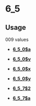 # 6\_5

## Usage

009 values

-   **[6\_5\_0$a](../../tags/6_5/6_5_0a-1.md)**  

-   **[6\_5\_0$v](../../tags/6_5/6_5_0v-2.md)**  

-   **[6\_5\_0$x](../../tags/6_5/6_5_0x-3.md)**  

-   **[6\_5\_0$y](../../tags/6_5/6_5_0y-4.md)**  

-   **[6\_5\_7$2](../../tags/6_5/6_5_72-5.md)**  

-   **[6\_5\_7$a](../../tags/6_5/6_5_7a-6.md)**  


